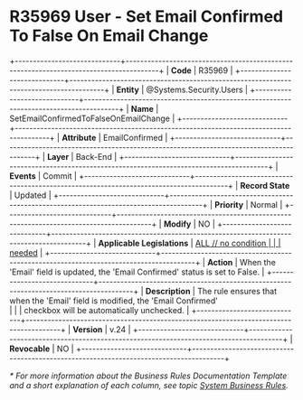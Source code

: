 ﻿---
erp.type: business-rule
erp.entity: Systems.Security.Users
---

# R35969 User - Set Email Confirmed To False On Email Change
+-----------------------------+---------------------------------------------------------------------------------------+
| **Code**                    | R35969                                                                                |
+-----------------------------+---------------------------------------------------------------------------------------+
| **Entity**                  | @Systems.Security.Users                                                               |
+-----------------------------+---------------------------------------------------------------------------------------+
| **Name**                    | SetEmailConfirmedToFalseOnEmailChange                                                 |
+-----------------------------+---------------------------------------------------------------------------------------+
| **Attribute**               | EmailConfirmed                                                                        |
+-----------------------------+---------------------------------------------------------------------------------------+
| **Layer**                   | Back-End                                                                              |
+-----------------------------+---------------------------------------------------------------------------------------+
| **Events**                  | Commit                                                                                |
+-----------------------------+---------------------------------------------------------------------------------------+
| **Record State**            | Updated                                                                               |
+-----------------------------+---------------------------------------------------------------------------------------+
| **Priority**                | Normal                                                                                |
+-----------------------------+---------------------------------------------------------------------------------------+
| **Modify**                  | NO                                                                                    |
+-----------------------------+---------------------------------------------------------------------------------------+
| **Applicable Legislations** | [ALL // no condition                                                                  |
|                             | needed](xref:applicable-legislations)                                                 |
+-----------------------------+---------------------------------------------------------------------------------------+
| **Action**                  | When the 'Email' field is updated, the 'Email Confirmed' status is set to False.      |
+-----------------------------+---------------------------------------------------------------------------------------+
| **Description**             | The rule ensures that when the 'Email' field is modified, the 'Email Confirmed'<br>   |
|                             | checkbox will be automatically unchecked.                                             |
+-----------------------------+---------------------------------------------------------------------------------------+
| **Version**                 | v.24                                                                                  |
+-----------------------------+---------------------------------------------------------------------------------------+
| **Revocable**               | NO                                                                                    |
+-----------------------------+---------------------------------------------------------------------------------------+

*\* For more information about the Business Rules Documentation Template and a short explanation of each column, see
topic [System Business Rules](../templates/template-description-system-business-rules.md).*

